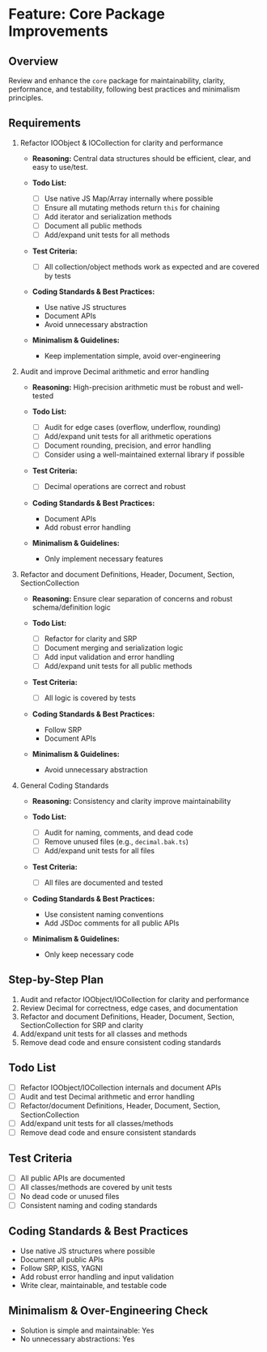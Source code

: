# Feature: Core Package Improvements

## Overview

Review and enhance the `core` package for maintainability, clarity, performance, and testability, following best practices and minimalism principles.

## Requirements

1. Refactor IOObject & IOCollection for clarity and performance
   - **Reasoning:** Central data structures should be efficient, clear, and easy to use/test.

   - **Todo List:**

     - [ ] Use native JS Map/Array internally where possible
     - [ ] Ensure all mutating methods return `this` for chaining
     - [ ] Add iterator and serialization methods
     - [ ] Document all public methods
     - [ ] Add/expand unit tests for all methods

   - **Test Criteria:**

     - [ ] All collection/object methods work as expected and are covered by tests

   - **Coding Standards & Best Practices:**

     - Use native JS structures
     - Document APIs
     - Avoid unnecessary abstraction

   - **Minimalism & Guidelines:**

     - Keep implementation simple, avoid over-engineering

2. Audit and improve Decimal arithmetic and error handling

   - **Reasoning:** High-precision arithmetic must be robust and well-tested

   - **Todo List:**

     - [ ] Audit for edge cases (overflow, underflow, rounding)
     - [ ] Add/expand unit tests for all arithmetic operations
     - [ ] Document rounding, precision, and error handling
     - [ ] Consider using a well-maintained external library if possible

   - **Test Criteria:**

     - [ ] Decimal operations are correct and robust

   - **Coding Standards & Best Practices:**

     - Document APIs
     - Add robust error handling

   - **Minimalism & Guidelines:**

     - Only implement necessary features

3. Refactor and document Definitions, Header, Document, Section, SectionCollection

   - **Reasoning:** Ensure clear separation of concerns and robust schema/definition logic

   - **Todo List:**

     - [ ] Refactor for clarity and SRP
     - [ ] Document merging and serialization logic
     - [ ] Add input validation and error handling
     - [ ] Add/expand unit tests for all public methods

   - **Test Criteria:**

     - [ ] All logic is covered by tests

   - **Coding Standards & Best Practices:**

     - Follow SRP
     - Document APIs

   - **Minimalism & Guidelines:**

     - Avoid unnecessary abstraction

4. General Coding Standards

   - **Reasoning:** Consistency and clarity improve maintainability

   - **Todo List:**

     - [ ] Audit for naming, comments, and dead code
     - [ ] Remove unused files (e.g., `decimal.bak.ts`)
     - [ ] Add/expand unit tests for all files

   - **Test Criteria:**

     - [ ] All files are documented and tested

   - **Coding Standards & Best Practices:**

     - Use consistent naming conventions
     - Add JSDoc comments for all public APIs

   - **Minimalism & Guidelines:**

     - Only keep necessary code

## Step-by-Step Plan

1. Audit and refactor IOObject/IOCollection for clarity and performance
2. Review Decimal for correctness, edge cases, and documentation
3. Refactor and document Definitions, Header, Document, Section, SectionCollection for SRP and clarity
4. Add/expand unit tests for all classes and methods
5. Remove dead code and ensure consistent coding standards

## Todo List

- [ ] Refactor IOObject/IOCollection internals and document APIs
- [ ] Audit and test Decimal arithmetic and error handling
- [ ] Refactor/document Definitions, Header, Document, Section, SectionCollection
- [ ] Add/expand unit tests for all classes/methods
- [ ] Remove dead code and ensure consistent standards

## Test Criteria

- [ ] All public APIs are documented
- [ ] All classes/methods are covered by unit tests
- [ ] No dead code or unused files
- [ ] Consistent naming and coding standards

## Coding Standards & Best Practices

- Use native JS structures where possible
- Document all public APIs
- Follow SRP, KISS, YAGNI
- Add robust error handling and input validation
- Write clear, maintainable, and testable code

## Minimalism & Over-Engineering Check

- Solution is simple and maintainable: Yes
- No unnecessary abstractions: Yes
